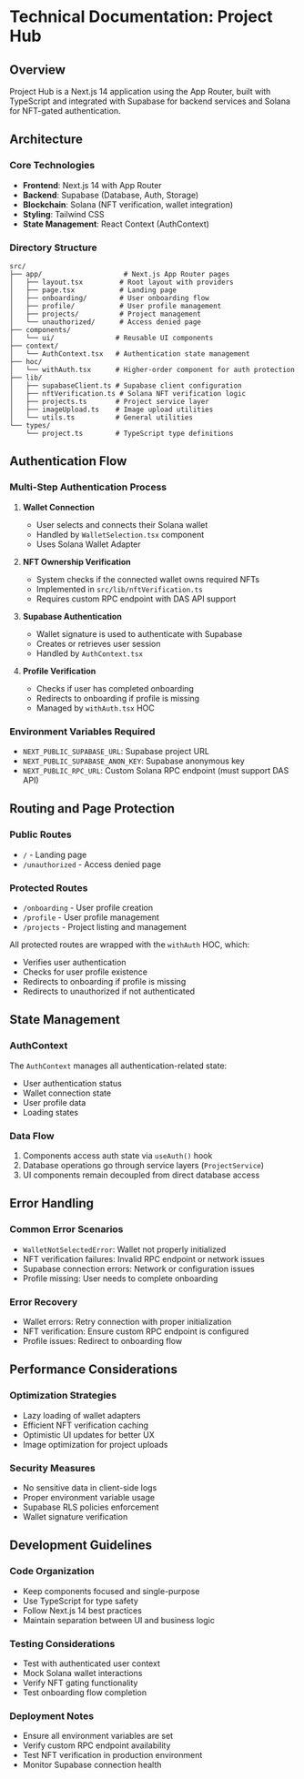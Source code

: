 # Technical Documentation: Project Hub

## Overview

Project Hub is a Next.js 14 application using the App Router, built with TypeScript and integrated with Supabase for backend services and Solana for NFT-gated authentication.

## Architecture

### Core Technologies
- **Frontend**: Next.js 14 with App Router
- **Backend**: Supabase (Database, Auth, Storage)
- **Blockchain**: Solana (NFT verification, wallet integration)
- **Styling**: Tailwind CSS
- **State Management**: React Context (AuthContext)

### Directory Structure
```
src/
├── app/                    # Next.js App Router pages
│   ├── layout.tsx         # Root layout with providers
│   ├── page.tsx           # Landing page
│   ├── onboarding/        # User onboarding flow
│   ├── profile/           # User profile management
│   ├── projects/          # Project management
│   └── unauthorized/      # Access denied page
├── components/
│   └── ui/               # Reusable UI components
├── context/
│   └── AuthContext.tsx   # Authentication state management
├── hoc/
│   └── withAuth.tsx      # Higher-order component for auth protection
├── lib/
│   ├── supabaseClient.ts # Supabase client configuration
│   ├── nftVerification.ts # Solana NFT verification logic
│   ├── projects.ts       # Project service layer
│   ├── imageUpload.ts    # Image upload utilities
│   └── utils.ts          # General utilities
└── types/
    └── project.ts        # TypeScript type definitions
```

## Authentication Flow

### Multi-Step Authentication Process

1. **Wallet Connection**
   - User selects and connects their Solana wallet
   - Handled by `WalletSelection.tsx` component
   - Uses Solana Wallet Adapter

2. **NFT Ownership Verification**
   - System checks if the connected wallet owns required NFTs
   - Implemented in `src/lib/nftVerification.ts`
   - Requires custom RPC endpoint with DAS API support

3. **Supabase Authentication**
   - Wallet signature is used to authenticate with Supabase
   - Creates or retrieves user session
   - Handled by `AuthContext.tsx`

4. **Profile Verification**
   - Checks if user has completed onboarding
   - Redirects to onboarding if profile is missing
   - Managed by `withAuth.tsx` HOC

### Environment Variables Required
- `NEXT_PUBLIC_SUPABASE_URL`: Supabase project URL
- `NEXT_PUBLIC_SUPABASE_ANON_KEY`: Supabase anonymous key
- `NEXT_PUBLIC_RPC_URL`: Custom Solana RPC endpoint (must support DAS API)

## Routing and Page Protection

### Public Routes
- `/` - Landing page
- `/unauthorized` - Access denied page

### Protected Routes
- `/onboarding` - User profile creation
- `/profile` - User profile management
- `/projects` - Project listing and management

All protected routes are wrapped with the `withAuth` HOC, which:
- Verifies user authentication
- Checks for user profile existence
- Redirects to onboarding if profile is missing
- Redirects to unauthorized if not authenticated

## State Management

### AuthContext
The `AuthContext` manages all authentication-related state:
- User authentication status
- Wallet connection state
- User profile data
- Loading states

### Data Flow
1. Components access auth state via `useAuth()` hook
2. Database operations go through service layers (`ProjectService`)
3. UI components remain decoupled from direct database access

## Error Handling

### Common Error Scenarios
- `WalletNotSelectedError`: Wallet not properly initialized
- NFT verification failures: Invalid RPC endpoint or network issues
- Supabase connection errors: Network or configuration issues
- Profile missing: User needs to complete onboarding

### Error Recovery
- Wallet errors: Retry connection with proper initialization
- NFT verification: Ensure custom RPC endpoint is configured
- Profile issues: Redirect to onboarding flow

## Performance Considerations

### Optimization Strategies
- Lazy loading of wallet adapters
- Efficient NFT verification caching
- Optimistic UI updates for better UX
- Image optimization for project uploads

### Security Measures
- No sensitive data in client-side logs
- Proper environment variable usage
- Supabase RLS policies enforcement
- Wallet signature verification

## Development Guidelines

### Code Organization
- Keep components focused and single-purpose
- Use TypeScript for type safety
- Follow Next.js 14 best practices
- Maintain separation between UI and business logic

### Testing Considerations
- Test with authenticated user context
- Mock Solana wallet interactions
- Verify NFT gating functionality
- Test onboarding flow completion

### Deployment Notes
- Ensure all environment variables are set
- Verify custom RPC endpoint availability
- Test NFT verification in production environment
- Monitor Supabase connection health 